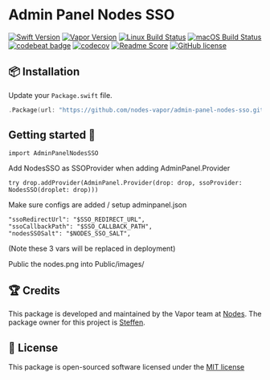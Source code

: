 # Admin Panel Nodes SSO
[![Swift Version](https://img.shields.io/badge/Swift-3.1-brightgreen.svg)](http://swift.org)
[![Vapor Version](https://img.shields.io/badge/Vapor-2-F6CBCA.svg)](http://vapor.codes)
[![Linux Build Status](https://img.shields.io/circleci/project/github/nodes-vapor/admin-panel-nodes-sso.svg?label=Linux)](https://circleci.com/gh/nodes-vapor/admin-panel-nodes-sso)
[![macOS Build Status](https://img.shields.io/travis/nodes-vapor/admin-panel-nodes-sso.svg?label=macOS)](https://travis-ci.org/nodes-vapor/admin-panel-nodes-sso)
[![codebeat badge](https://codebeat.co/badges/52c2f960-625c-4a63-ae63-52a24d747da1)](https://codebeat.co/projects/github-com-nodes-vapor-admin-panel-nodes-sso)
[![codecov](https://codecov.io/gh/nodes-vapor/admin-panel-nodes-sso/branch/master/graph/badge.svg)](https://codecov.io/gh/nodes-vapor/admin-panel-nodes-sso)
[![Readme Score](http://readme-score-api.herokuapp.com/score.svg?url=https://github.com/nodes-vapor/admin-panel-nodes-sso)](http://clayallsopp.github.io/readme-score?url=https://github.com/nodes-vapor/admin-panel-nodes-sso)
[![GitHub license](https://img.shields.io/badge/license-MIT-blue.svg)](https://raw.githubusercontent.com/nodes-vapor/admin-panel-nodes-sso/master/LICENSE)


## 📦 Installation

Update your `Package.swift` file.
```swift
.Package(url: "https://github.com/nodes-vapor/admin-panel-nodes-sso.git", majorVersion: 0)
```


## Getting started 🚀

```
import AdminPanelNodesSSO
```

Add NodesSSO as SSOProvider when adding AdminPanel.Provider

```
try drop.addProvider(AdminPanel.Provider(drop: drop, ssoProvider: NodesSSO(droplet: drop)))
```

Make sure configs are added / setup
adminpanel.json

```
"ssoRedirectUrl": "$SSO_REDIRECT_URL",
"ssoCallbackPath": "$SSO_CALLBACK_PATH",
"nodesSSOSalt": "$NODES_SSO_SALT",
```

(Note these 3 vars will be replaced in deployment)

Public the nodes.png into Public/images/


## 🏆 Credits

This package is developed and maintained by the Vapor team at [Nodes](https://www.nodes.dk).
The package owner for this project is [Steffen](https://github.com/steffendsommer).

## 📄 License

This package is open-sourced software licensed under the [MIT license](http://opensource.org/licenses/MIT)
